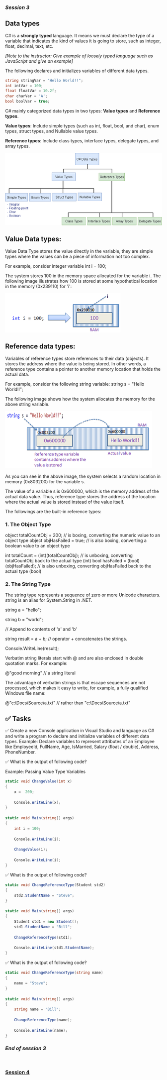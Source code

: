 ### *Session 3*

## Data types

C# is a **strongly typed** language. It means we must declare the type of a variable that indicates the kind of values it is going to store, such as integer, float, decimal, text, etc.

*[Note to the instructor: Give example of loosely typed language such as JavaScript and give an example]*

The following declares and initializes variables of different data types.

```c#
string stringVar = "Hello World!!";
int intVar = 100;
float floatVar = 10.2f;
char charVar = 'A';
bool boolVar = true;
```

C# mainly categorized data types in two types: **Value types** and **Reference types**.

**Value types**: Include simple types (such as int, float, bool, and char), enum types, struct types, and Nullable value types.

**Reference types**: Include class types, interface types, delegate types, and array types.

![alt](images/datatypes.png)

## Value Data types:
Value Data Type stores the value directly in the variable, they are simple types where the values can be a piece of information not too complex.

For example, consider integer variable int i = 100;

The system stores 100 in the memory space allocated for the variable i. The following image illustrates how 100 is stored at some hypothetical location in the memory (0x239110) for 'i':

![alt](images/value-type-memory-allocation.png)

## Reference data types:

Variables of reference types store references to their data (objects). It stores the address where the value is being stored. In other words, a reference type contains a pointer to another memory location that holds the actual data.

For example, consider the following string variable:
string s = "Hello World!!";

The following image shows how the system allocates the memory for the above string variable.

![alt](images/raference-type-memory-allocation.png)


As you can see in the above image, the system selects a random location in memory (0x803200) for the variable s. 

The value of a variable s is 0x600000, which is the memory address of the actual data value. Thus, reference type stores the address of the location where the actual value is stored instead of the value itself.

The followings are the built-in reference types:

### 1. The Object Type

object totalCountObj = 200; // is boxing, converting the numeric value to an object type
object objHasFailed = true; // is also boxing, converting a boolean value to an object type

int totalCount = (int)(totalCountObj); // is unboxing, converting totalCountObj back to the actual type (int)
bool hasFailed = (bool)(objHasFailed); // is also unboxing, converting objHasFailed back to the actual type (bool)

### 2. The String Type

The string type represents a sequence of zero or more Unicode characters. string is an alias for System.String in .NET.

string a = "hello";

string b = "world";

// Append to contents of 'a' and 'b'

string result = a + b; // operator + concatenates the strings.

Console.WriteLine(result);

Verbatim string literals start with @ and are also enclosed in double quotation marks. For example:

@"good morning"  // a string literal

The advantage of verbatim strings is that escape sequences are not processed, which makes it easy to write, for example, a fully qualified Windows file name:

@"c:\Docs\Source\a.txt"  // rather than "c:\\Docs\\Source\\a.txt"



## ✅ Tasks

✅ Create a new Console application in Visual Studio and language as C# and write a program to declare and initialize variables of different data types. Example: Declare variables to represent attributes of an Employee like EmployeeId, FullName, Age, IsMarried, Salary (float / double), Address, PhoneNumber.

✅ What is the output of following code?

Example: Passing Value Type Variables

```c#
static void ChangeValue(int x)
{
    x =  200;

    Console.WriteLine(x);
}

static void Main(string[] args)
{
    int i = 100;

    Console.WriteLine(i);
    
    ChangeValue(i);
    
    Console.WriteLine(i);
}
```

✅ What is the output of following code?

```c#
static void ChangeReferenceType(Student std2)
{
    std2.StudentName = "Steve";
}

static void Main(string[] args)
{
    Student std1 = new Student();
    std1.StudentName = "Bill";
    
    ChangeReferenceType(std1);

    Console.WriteLine(std1.StudentName);
}
```

✅ What is the output of following code?

```c#
static void ChangeReferenceType(string name)
{
    name = "Steve";
}

static void Main(string[] args)
{
    string name = "Bill";
    
    ChangeReferenceType(name);

    Console.WriteLine(name);
}
```


### *End of session 3*

<br>

### [Session 4](./session4.md)
